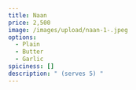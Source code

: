 ```yaml
---
title: Naan
price: 2,500
image: /images/upload/naan-1-.jpeg
options:
  - Plain
  - Butter
  - Garlic
spiciness: []
description: " (serves 5) "
---
```


